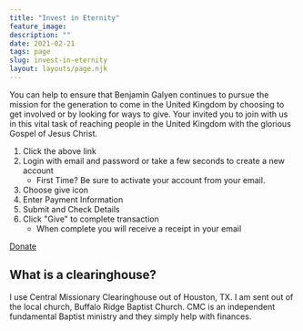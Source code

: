 ```yaml
---
title: "Invest in Eternity"
feature_image: 
description: ""
date: 2021-02-21
tags: page
slug: invest-in-eternity
layout: layouts/page.njk
---
```


You can help to ensure that Benjamin Galyen continues to pursue the mission for the generation to come in the United Kingdom by choosing to get involved or by looking for ways to give. Your invited you to join with us in this vital task of reaching people in the United Kingdom with the glorious Gospel of Jesus Christ.

1. Click the above link
2. Login with email and password or take a few seconds to create a new account
    * First Time? Be sure to activate your account from your email.
3. Choose give icon
4. Enter Payment Information
5. Submit and Check Details
6. Click "Give" to complete transaction
    * When complete you will receive a receipt in your email

<p><a target="_blank" href="https://www.myclickandgive.com/login.php?id=26">Donate</a></p>

## What is a clearinghouse?

I use Central Missionary Clearinghouse out of Houston, TX.  I am sent out of the local church, Buffalo Ridge Baptist Church.  CMC is an independent fundamental Baptist ministry and they simply help with finances.